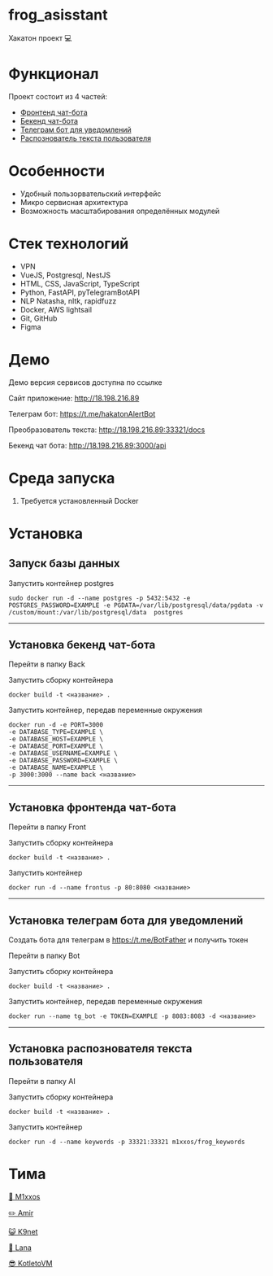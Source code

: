 # frog_asisstant
Хакатон проект 💻

# Функционал
Проект состоит из 4 частей:
* [Фронтенд чат-бота](https://github.com/m1xxos/frog_assistant/tree/main/Front)
* [Бекенд чат-бота](https://github.com/m1xxos/frog_assistant/tree/main/Back)
* [Телеграм бот для уведомлений](https://github.com/m1xxos/frog_assistant/tree/main/Bot)
* [Распознователь текста пользователя](https://github.com/m1xxos/frog_assistant/tree/main/AI)

# Особенности
* Удобный пользорвательский интерфейс
* Микро сервисная архитектура
* Возможность масштабирования определённых модулей

# Стек технологий
* VPN
* VueJS, Postgresql, NestJS
* HTML, CSS, JavaScript, TypeScript
* Python, FastAPI, pyTelegramBotAPI
* NLP Natasha, nltk, rapidfuzz
* Docker, AWS lightsail
* Git, GitHub
* Figma

# Демо
Демо версия сервисов доступна по ссылке

Сайт приложение: http://18.198.216.89

Телеграм бот: https://t.me/hakatonAlertBot

Преобразователь текста: http://18.198.216.89:33321/docs

Бекенд чат бота: http://18.198.216.89:3000/api

# Среда запуска

1. Требуется установленный Docker

# Установка
## Запуск базы данных
Запустить контейнер postgres
```
sudo docker run -d --name postgres -p 5432:5432 -e POSTGRES_PASSWORD=EXAMPLE -e PGDATA=/var/lib/postgresql/data/pgdata -v /custom/mount:/var/lib/postgresql/data  postgres
```
***
## Установка бекенд чат-бота

Перейти в папку Back

Запустить сборку контейнера
```
docker build -t <название> .
```

Запустить контейнер, передав переменные окружения
```
docker run -d -e PORT=3000 
-e DATABASE_TYPE=EXAMPLE \
-e DATABASE_HOST=EXAMPLE \
-e DATABASE_PORT=EXAMPLE \
-e DATABASE_USERNAME=EXAMPLE \
-e DATABASE_PASSWORD=EXAMPLE \
-e DATABASE_NAME=EXAMPLE \
-p 3000:3000 --name back <название> 
```
***
## Установка фронтенда чат-бота
Перейти в папку Front

Запустить сборку контейнера
```
docker build -t <название> .
```
Запустить контейнер
```
docker run -d --name frontus -p 80:8080 <название>
```
***
## Установка телеграм бота для уведомлений

Создать бота для телеграм в https://t.me/BotFather и получить токен

Перейти в папку Bot

Запустить сборку контейнера
```
docker build -t <название> .
```

Запустить контейнер, передав переменные окружения
```
docker run --name tg_bot -e TOKEN=EXAMPLE -p 8083:8083 -d <название>
```
***
## Установка распознователя текста пользователя

Перейти в папку AI

Запустить сборку контейнера
```
docker build -t <название> .
```

Запустить контейнер
```
docker run -d --name keywords -p 33321:33321 m1xxos/frog_keywords
```


# Тима
[🐸 M1xxos](https://github.com/m1xxos)

[✏️ Amir](https://github.com/AmirAlyakhunov)

[😺 K9net](https://github.com/K9net)

[🌛 Lana](https://github.com/lanaryzhkova)

[😎 KotletoVM](https://github.com/KotletoVM)